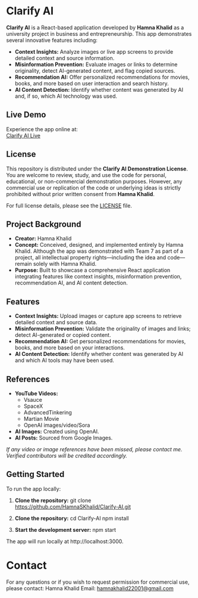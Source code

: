 # Clarify AI

**Clarify AI** is a React-based application developed by **Hamna Khalid** as a university project in business and entrepreneurship. This app demonstrates several innovative features including:

- **Context Insights:** Analyze images or live app screens to provide detailed context and source information.
- **Misinformation Prevention:** Evaluate images or links to determine originality, detect AI-generated content, and flag copied sources.
- **Recommendation AI:** Offer personalized recommendations for movies, books, and more based on user interaction and search history.
- **AI Content Detection:** Identify whether content was generated by AI and, if so, which AI technology was used.

## Live Demo
Experience the app online at:  
[Clarify AI Live](https://hamnaskhalid.github.io/Clarify-AI)

## License
This repository is distributed under the **Clarify AI Demonstration License**. You are welcome to review, study, and use the code for personal, educational, or non-commercial demonstration purposes. However, any commercial use or replication of the code or underlying ideas is strictly prohibited without prior written consent from **Hamna Khalid**.

For full license details, please see the [LICENSE](LICENSE) file.

## Project Background
- **Creator:** Hamna Khalid  
- **Concept:** Conceived, designed, and implemented entirely by Hamna Khalid. Although the app was demonstrated with Team 7 as part of a project, all intellectual property rights—including the idea and code—remain solely with Hamna Khalid.
- **Purpose:** Built to showcase a comprehensive React application integrating features like context insights, misinformation prevention, recommendation AI, and AI content detection.

## Features
- **Context Insights:** Upload images or capture app screens to retrieve detailed context and source data.
- **Misinformation Prevention:** Validate the originality of images and links; detect AI-generated or copied content.
- **Recommendation AI:** Get personalized recommendations for movies, books, and more based on your interactions.
- **AI Content Detection:** Identify whether content was generated by AI and which AI tools may have been used.

## References
- **YouTube Videos:**  
  - Vsauce  
  - SpaceX  
  - AdvancedTinkering  
  - Martian Movie  
  - OpenAI images/video/Sora  
- **AI Images:** Created using OpenAI.  
- **AI Posts:** Sourced from Google Images.

*If any video or image references have been missed, please contact me. Verified contributors will be credited accordingly.*

## Getting Started
To run the app locally:

1. **Clone the repository:**
   git clone https://github.com/HamnaSKhalid/Clarify-AI.git

2. **Clone the repository:**
cd Clarify-AI
npm install

3. **Start the development server:**
npm start

The app will run locally at http://localhost:3000.

# Contact

For any questions or if you wish to request permission for commercial use, please contact:
Hamna Khalid
Email: hamnakhalid22001@gmail.com
